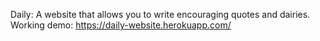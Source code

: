 Daily: A website that allows you to write encouraging quotes and dairies.
</br>
Working demo: https://daily-website.herokuapp.com/

